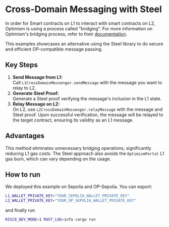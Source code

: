 # Cross-Domain Messaging with Steel
In order for Smart contracts on L1 to interact with smart contracts on L2, Optimism is using a process called "bridging". For more information on Optimism's bridging process, refer to their [documentation](https://docs.optimism.io/builders/app-developers/bridging/messaging).

This examples showcases an alternative using the Steel library to do secure and efficient OP-compatible message passing.

## Key Steps
1. **Send Message from L1:**<br>
Call `L1CrossDomainMessenger.sendMessage` with the message you want to relay to L2.
2. **Generate Steel Proof:**<br> Generate a Steel proof verifying the message's inclusion in the L1 state.
3. **Relay Message on L2:**<br> On L2, use `L2CrossDomainMessenger.relayMessage` with the message and Steel proof. Upon successful verification, the message will be relayed to the target contract, ensuring its validity as an L1 message.

## Advantages
This method eliminates unnecessary bridging operations, significantly reducing L1 gas costs. The Steel approach also avoids the `OptimismPortal` L1 gas burn, which can vary depending on the usage.

## How to run
We deployed this example on Sepolia and OP-Sepolia. You can export:

```bash
L1_WALLET_PRIVATE_KEY="YOUR_SEPOLIA_WALLET_PRIVATE_KEY"
L2_WALLET_PRIVATE_KEY="YOUR_OP_SEPOLIA_WALLET_PRIVATE_KEY"
```

and finally run

```bash
RISC0_DEV_MODE=1 RUST_LOG=info cargo run
```